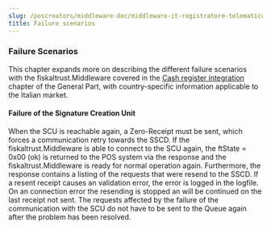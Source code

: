 ```yaml
---
slug: /poscreators/middleware-doc/middleware-it-registratore-telematico/cash-register-integration/failure-scenarios
title: Failure scenarios
---
```


### Failure Scenarios
This chapter expands more on describing the different failure scenarios with the fiskaltrust.Middleware covered in the [Cash register integration](../../general/cash-register-integration/cash-register-integration-failure-scenarios.md) chapter of the General Part, with country-specific information applicable to the Italian market.

#### Failure of the Signature Creation Unit
When the SCU is reachable again, a Zero-Receipt must be sent, which forces a communication retry towards the SSCD. If the fiskaltrust.Middleware is able to connect to the SCU again, the ftState = 0x00 (ok) is returned to the POS system via the response and the fiskaltrust.Middleware is ready for normal operation again. Furthermore, the response contains a listing of the requests that were resend to the SSCD. If a resent receipt causes an validation error, the error is logged in the logfile. On an connection error the resending is stopped an will be continued on the last receipt not sent. The requests affected by the failure of the communication with the SCU do not have to be sent to the Queue again after the problem has been resolved.



